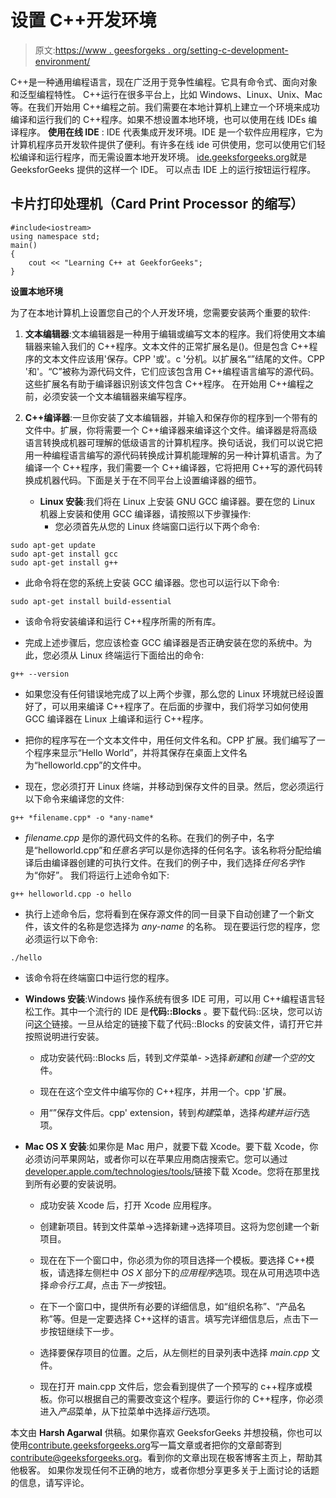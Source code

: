 # 设置 C++开发环境

> 原文:[https://www . geesforgeks . org/setting-c-development-environment/](https://www.geeksforgeeks.org/setting-c-development-environment/)

C++是一种通用编程语言，现在广泛用于竞争性编程。它具有命令式、面向对象和泛型编程特性。
C++运行在很多平台上，比如 Windows、Linux、Unix、Mac 等。在我们开始用 C++编程之前。我们需要在本地计算机上建立一个环境来成功编译和运行我们的 C++程序。如果不想设置本地环境，也可以使用在线 IDEs 编译程序。
**使用在线 IDE** : IDE 代表集成开发环境。IDE 是一个软件应用程序，它为计算机程序员开发软件提供了便利。有许多在线 ide 可供使用，您可以使用它们轻松编译和运行程序，而无需设置本地开发环境。
[ide.geeksforgeeks.org](https://ide.geeksforgeeks.org/)就是 GeeksforGeeks 提供的这样一个 IDE。
可以点击 IDE 上的运行按钮运行程序。

## 卡片打印处理机（Card Print Processor 的缩写）

```
#include<iostream>
using namespace std;
main()
{
    cout << "Learning C++ at GeekforGeeks";
}
```

**设置本地环境**

为了在本地计算机上设置您自己的个人开发环境，您需要安装两个重要的软件:

1.  **文本编辑器**:文本编辑器是一种用于编辑或编写文本的程序。我们将使用文本编辑器来输入我们的 C++程序。文本文件的正常扩展名是()。但是包含 C++程序的文本文件应该用'保存。CPP '或'。c '分机。以扩展名“”结尾的文件。CPP '和'。“C”被称为源代码文件，它们应该包含用 C++编程语言编写的源代码。这些扩展名有助于编译器识别该文件包含 C++程序。
    在开始用 C++编程之前，必须安装一个文本编辑器来编写程序。

2.  **C++编译器**:一旦你安装了文本编辑器，并输入和保存你的程序到一个带有的文件中。扩展，你将需要一个 C++编译器来编译这个文件。编译器是将高级语言转换成机器可理解的低级语言的计算机程序。换句话说，我们可以说它把用一种编程语言编写的源代码转换成计算机能理解的另一种计算机语言。为了编译一个 C++程序，我们需要一个 C++编译器，它将把用 C++写的源代码转换成机器代码。下面是关于在不同平台上设置编译器的细节。
    *   **Linux 安装**:我们将在 Linux 上安装 GNU GCC 编译器。要在您的 Linux 机器上安装和使用 GCC 编译器，请按照以下步骤操作:
        *   您必须首先从您的 Linux 终端窗口运行以下两个命令:

```
sudo apt-get update
sudo apt-get install gcc
sudo apt-get install g++
```

*   此命令将在您的系统上安装 GCC 编译器。您也可以运行以下命令:

```
sudo apt-get install build-essential
```

*   该命令将安装编译和运行 C++程序所需的所有库。

*   完成上述步骤后，您应该检查 GCC 编译器是否正确安装在您的系统中。为此，您必须从 Linux 终端运行下面给出的命令:

```
g++ --version
```

*   如果您没有任何错误地完成了以上两个步骤，那么您的 Linux 环境就已经设置好了，可以用来编译 C++程序了。在后面的步骤中，我们将学习如何使用 GCC 编译器在 Linux 上编译和运行 C++程序。

*   把你的程序写在一个文本文件中，用任何文件名和。CPP 扩展。我们编写了一个程序来显示“Hello World”，并将其保存在桌面上文件名为“helloworld.cpp”的文件中。

*   现在，您必须打开 Linux 终端，并移动到保存文件的目录。然后，您必须运行以下命令来编译您的文件:

```
g++ *filename.cpp* -o *any-name*
```

*   *filename.cpp* 是你的源代码文件的名称。在我们的例子中，名字是“helloworld.cpp”和*任意名字*可以是你选择的任何名字。该名称将分配给编译后由编译器创建的可执行文件。在我们的例子中，我们选择*任何名字*作为“你好”。
    我们将运行上述命令如下:

```
g++ helloworld.cpp -o hello
```

*   执行上述命令后，您将看到在保存源文件的同一目录下自动创建了一个新文件，该文件的名称是您选择为 *any-name* 的名称。
    现在要运行您的程序，您必须运行以下命令:

```
./hello
```

*   该命令将在终端窗口中运行您的程序。

*   **Windows 安装**:Windows 操作系统有很多 IDE 可用，可以用 C++编程语言轻松工作。其中一个流行的 IDE 是**代码::Blocks** 。要下载代码::区块，您可以访问[这个](http://www.codeblocks.org/downloads/26)链接。一旦从给定的链接下载了代码::Blocks 的安装文件，请打开它并按照说明进行安装。
    *   成功安装代码::Blocks 后，转到*文件*菜单- >选择*新建*和*创建一个空的*文件。

    *   现在在这个空文件中编写你的 C++程序，并用一个。cpp '扩展。

    *   用“”保存文件后。cpp' extension，转到*构建*菜单，选择*构建并运行*选项。

*   **Mac OS X 安装**:如果你是 Mac 用户，就要下载 Xcode。要下载 Xcode，你必须访问苹果网站，或者你可以在苹果应用商店搜索它。您可以通过[developer.apple.com/technologies/tools/](developer.apple.com/technologies/tools/)链接下载 Xcode。您将在那里找到所有必要的安装说明。
    *   成功安装 Xcode 后，打开 Xcode 应用程序。

    *   创建新项目。转到文件菜单->选择新建->选择项目。这将为您创建一个新项目。

    *   现在在下一个窗口中，你必须为你的项目选择一个模板。要选择 C++模板，请选择左侧栏中 *OS X* 部分下的*应用程序*选项。现在从可用选项中选择*命令行工具*，点击*下一步*按钮。

    *   在下一个窗口中，提供所有必要的详细信息，如“组织名称”、“产品名称”等。但是一定要选择 C++这样的语言。填写完详细信息后，点击下一步按钮继续下一步。

    *   选择要保存项目的位置。之后，从左侧栏的目录列表中选择 *main.cpp* 文件。

    *   现在打开 main.cpp 文件后，您会看到提供了一个预写的 c++程序或模板。你可以根据自己的需要改变这个程序。要运行你的 C++程序，你必须进入*产品*菜单，从下拉菜单中选择*运行*选项。

本文由 **Harsh Agarwal** 供稿。如果你喜欢 GeeksforGeeks 并想投稿，你也可以使用[contribute.geeksforgeeks.org](http://www.contribute.geeksforgeeks.org)写一篇文章或者把你的文章邮寄到 contribute@geeksforgeeks.org。看到你的文章出现在极客博客主页上，帮助其他极客。
如果你发现任何不正确的地方，或者你想分享更多关于上面讨论的话题的信息，请写评论。